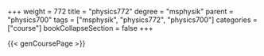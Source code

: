 +++
weight = 772
title = "physics772"
degree = "msphysik"
parent = "physics700"
tags = ["msphysik", "physics772", "physics700"]
categories = ["course"]
bookCollapseSection = false
+++

{{< genCoursePage >}}
